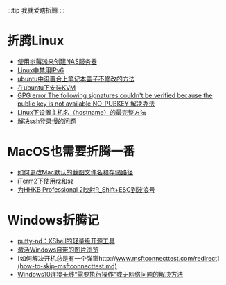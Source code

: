 :::tip
我就爱瞎折腾
:::

# 折腾Linux

 - [使用树莓派来创建NAS服务器](set-up-nas-via-raspberry.md)
 - [Linux中禁用IPv6](disable-ipv6-in-linux.md)
 - [ubuntu中设置合上笔记本盖子不修改的方法](disable-suspend-when-close-on-ubuntu.md)
 - [在ubuntu下安装KVM](how-to-install-kvm-on-ubuntu.md)
 - [GPG error The following signatures couldn't be verified because the public key is not available NO_PUBKEY 解决办法](apt-get-no-public-key.md)
 - [Linux下设置主机名（hostname）的最完整方法](setup-hostname-in-linux.md)
 - [解决ssh登录慢的问题](speed-login-via-ssh.md)

# MacOS也需要折腾一番
 
 - [如何更改Mac默认的截图文件名和存储路径](some-tips-for-snapshot-on-mac.md)
 - [iTerm2下使用rz和sz](iterm2-zmodem.md)
 - [为HHKB Professional 2映射R_Shift+ESC到波浪号](remap-rshift-ecs-to-tilde-for-hhkb.md)
   
# Windows折腾记

 - [putty-nd：XShell的轻量级开源工具](putty-nd.md)
 - [激活Windows自带的图片浏览](enable-windows-picture-viewer.md)
 - [如何解决开机总是有一个弹窗http://www.msftconnecttest.com/redirect](how-to-skip-msftconnecttest.md)
 - [Windows10连接无线“需要执行操作”或无网络问题的解决方法](needs-action-when-connect-wireless-in-windows10.md)